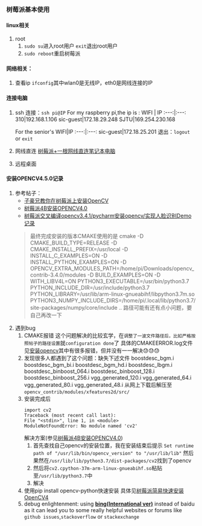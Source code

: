 ### 树莓派基本使用
#### linux相关
1. root
   1. `sudo su`进入root用户
      `exit`退出root用户
   2. `sudo reboot`重启树莓派
#### 网络相关：
1. 查看ip
    `ifconfig`其中wlan0是无线IP，eth0是网线连接的IP
#### 连接电脑
1. ssh
   连接：`ssh pi@IP`
   For my raspberry pi,the ip is :
   WIFI | IP
   :---:|:---:
   310|192.168.1.106
   sic-guest|172.18.29.248
   SJTU|169.254.230.168

   For the senior's
   WIFI|IP
   :---:|:---:
   sic-guest|172.18.25.201
   退出：`logout` or `exit`
2. 网线直连
   [树莓派+一根网线直连笔记本电脑](https://shumeipai.nxez.com/2013/10/15/raspberry-pi-and-a-network-cable-directly-connected-laptop.html)
3. 远程桌面
#### 安装OPENCV4.5.0记录
1. 参考帖子：
   - [子豪兄教你在树莓派上安装OpenCV](https://www.jianshu.com/p/56929416b4a1)
   - [树莓派4B安装OPENCV4.0](https://www.cnblogs.com/penuel/p/13720029.html)
   - [树莓派交叉编译opencv3.4.1/pycharm安装opencv/实现人脸识别Demo记录](https://blog.csdn.net/simonforfuture/article/details/101716181)
   >最终完成安装的版本CMAKE使用的是
   cmake -D CMAKE_BUILD_TYPE=RELEASE -D CMAKE_INSTALL_PREFIX=/usr/local -D INSTALL_C_EXAMPLES=ON -D INSTALL_PYTHON_EXAMPLES=ON -D OPENCV_EXTRA_MODULES_PATH=/home/pi/Downloads/opencv_contrib-3.4.0/modules -D BUILD_EXAMPLES=ON -D WITH_LIBV4L=ON PYTHON3_EXECUTABLE=/usr/bin/python3.7 PYTHON_INCLUDE_DIR=/usr/include/python3.7 PYTHON_LIBRARY=/usr/lib/arm-linux-gnueabihf/libpython3.7m.so PYTHON3_NUMPY_INCLUDE_DIRS=/home/pi/.local/lib/python3.7/site-packages/numpy/core/include ..
   路径可能有还有点小问题，要自己再改一下
2. 遇到bug
   1. CMAKE报错
   这个问题解决的比较玄学，在`调整了一波文件路径后，比如严格按照帖子的路径设置`就`configuration done`了
   具体的CMAKEERROR.log文件见[安装opencv](/Users/weixinpeng/Desktop/computer_science/安装opencv/3.4.1.2mis.txt)其中有很多报错，但并没有一一解决:sweat::sweat::sweat:
   2. 发现很多人都遇到了这个问题：缺失下述文件
   boostdesc_bgm.i
   boostdesc_bgm_bi.i
   boostdesc_bgm_hd.i
   boostdesc_lbgm.i
   boostdesc_binboost_064.i
   boostdesc_binboost_128.i
   boostdesc_binboost_256.i
   vgg_generated_120.i
   vgg_generated_64.i
   vgg_generated_80.i
   vgg_generated_48.i
   从网上下载后解压至`opencv_contrib/modules/xfeatures2d/src/`
   3. 安装完成后
      ```
      import cv2
      Traceback (most recent call last):
      File "<stdin>", line 1, in <module>
      ModuleNotFoundError: No module named 'cv2'
      ```
      解决方案(参见[树莓派4B安装OPENCV4.0](https://www.cnblogs.com/penuel/p/13720029.html))
      1. 首先查找自己opencv的安装位置，我在安装结束后提示
      `Set runtime path of "/usr/lib/bin/opencv_version" to "/usr/lib/lib"`
      然后果然在`/usr/lib/lib/python3.7/dist-packages/cv2`找到了opencv
      2. 然后将`cv2.cpython-37m-arm-linux-gnueabihf.so`粘贴至`/usr/lib/python3.7`中
      2. 解决
   4. 使用pip install opencv-python快速安装
      具体见[树莓派简易快速安装OpenCV4](https://blog.csdn.net/ling3ye/article/details/106743847)
   5. debug enlightenment:
      using **[bing(International ver)](https://cn.bing.com/?ensearch=1&FORM=BEHPTB)** instead of baidu as it can lead you to some really helpful websites or forums like `github issues`,`stackoverflow` or `stackexchange`